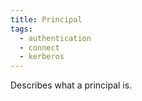 ```yaml
---
title: Principal
tags:
  - authentication
  - connect
  - kerberos
---
```

Describes what a principal is.
